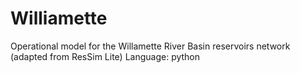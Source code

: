 # Williamette
Operational model for the Willamette River Basin reservoirs network (adapted from ResSim Lite)
Language: python
